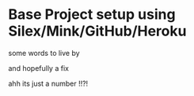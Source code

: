 Base Project setup using Silex/Mink/GitHub/Heroku
=================================================

some words to live by

and hopefully a fix

ahh its just a number !!?!